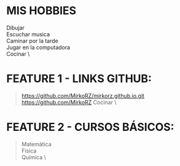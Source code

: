 # MIS HOBBIES
Dibujar \
Escuchar musica \
Caminar por la tarde \
Jugar en la computadora \
Cocinar \
# FEATURE 1 - LINKS GITHUB:
> https://github.com/MirkoRZ/mirkorz.github.io.git 
> https://github.com/MirkoRZ
Cocinar \ 
# FEATURE 2 - CURSOS BÁSICOS:
>Matemática \
>Física \
>Química \

